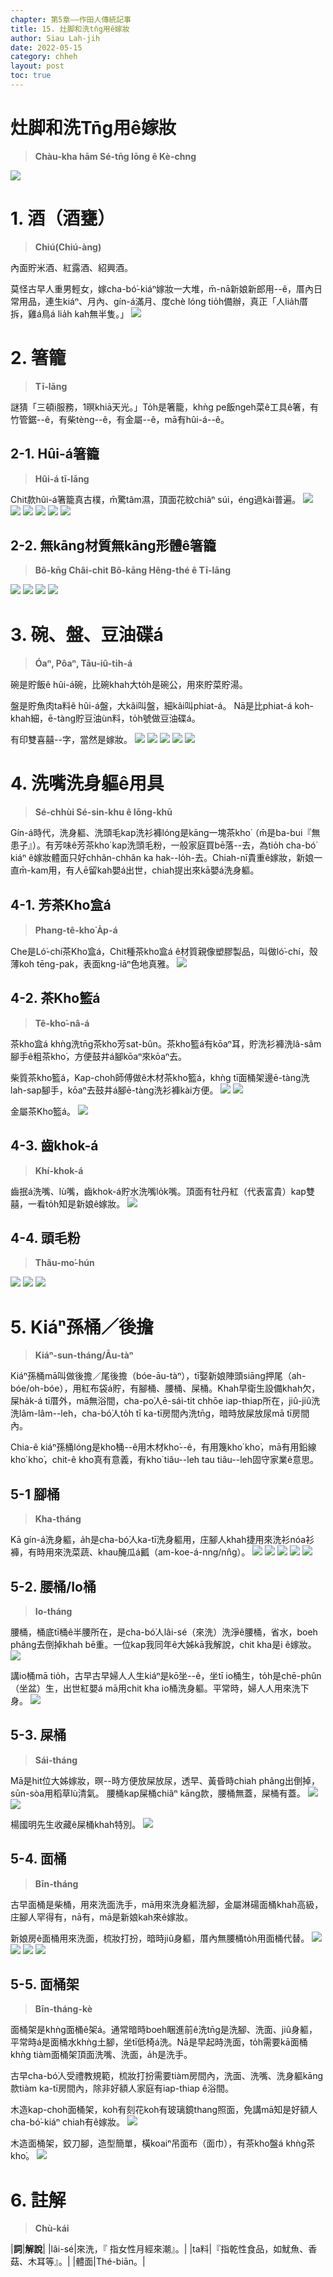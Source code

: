 ```yaml
---
chapter: 第5章——作田人傳統記事
title: 15. 灶脚和洗tn̄g用ê嫁妝
author: Siau Lah-jih
date: 2022-05-15
category: chheh
layout: post
toc: true
---
```


# 灶脚和洗Tn̄g用ê嫁妝
> **Chàu-kha hām Sé-tn̄g Iōng ê Kè-chng**

![](../too5/18/63-齒觳仔.jpg)

# 1. 酒（酒甕）
> **Chiú(Chiú-àng)**

內面貯米酒、紅露酒、紹興酒。

莫怪古早人重男輕女，嫁cha-bó͘-kiáⁿ嫁妝一大堆，m̄-nā新娘新郎用--ê，厝內日常用品，連生kiáⁿ、月內、gín-á滿月、度chè lóng tio̍h備辦，真正「人lia̍h厝拆，雞á鳥á lia̍h kah無半隻。」
![](../too5/18/122-酒甕.jpg)

# 2. 箸籠
> **Tī-lāng**

謎猜「三頓i服務，1暝khiā天光。」To̍h是箸籠，khǹg pe飯ngeh菜ê工具ê箸，有竹管鋸--ê，有柴tèng--ê，有金屬--ê，mā有hûi-á--ê。

## 2-1. Hûi-á箸籠
> **Hûi-á tī-lāng**

Chit款hûi-á箸籠真古樸，m̄驚tâm濕，頂面花紋chiâⁿ súi，éng過kài普遍。
![](../too5/18/132-箸籠.jpg)
![](../too5/18/133-箸籠.jpg)
![](../too5/18/133a-箸籠.jpg)
![](../too5/18/133b-箸籠.jpg)
![](../too5/18/133c-箸籠.jpg)
![](../too5/18/133d-箸籠.jpg)

## 2-2. 無kāng材質無kāng形體ê箸籠
> **Bô-kn̄g Châi-chit Bô-kāng Hêng-thé ê Tī-lāng**

![](../too5/18/134-箸籠.jpg)
![](../too5/18/135-箸籠.jpg)
![](../too5/18/135a-箸籠.jpg)
![](../too5/18/135b.jpg)

# 3. 碗、盤、豆油碟á
> **Óaⁿ, Pôaⁿ, Tāu-iû-ti̍h-á**

碗是貯飯ê hûi-á碗，比碗khah大to̍h是碗公，用來貯菜貯湯。

盤是貯魚肉ta料ê hûi-á盤，大kâi叫盤，細kâi叫phiat-á。
Nā是比phiat-á koh-khah細，ē-tàng貯豆油ùn料，to̍h號做豆油碟á。

有印雙喜囍--字，當然是嫁妝。
![](../too5/18/136-碗盤碟.jpg)
![](../too5/18/137-碗公碗陳正雄.jpg)
![](../too5/18/137a-碗公.jpg)
![](../too5/18/138-碗公碗頭仔陳正雄.jpg)
![](../too5/18/139-碗盤.jpg)


# 4. 洗嘴洗身軀ê用具
> **Sé-chhùi Sé-sin-khu ê Iōng-khū**

Gín-á時代，洗身軀、洗頭毛kap洗衫褲lóng是kāng一塊茶kho͘（m̄是ba-bui『無患子』）。有芳味ê芳茶kho͘ kap洗頭毛粉，一般家庭買bē落--去，為tio̍h cha-bó͘ kiáⁿ ê嫁妝體面只好chhân-chhân ka hak--lo̍h-去。Chiah-nī貴重ê嫁妝，新娘一直m̄-kam用，有人ē留kah嬰á出世，chiah提出來kā嬰á洗身軀。

## 4-1. 芳茶Kho͘盒á
> **Phang-tê-kho͘ A̍p-á**

Che是Ló͘-chí茶Kho͘盒á，Chit種茶kho͘盒á ê材質親像塑膠製品，叫做ló͘-chí，殼薄koh tēng-pak，表面kng-iāⁿ色地真雅。
![](../too5/18/60-茶箍盒仔.jpg)


## 4-2. 茶Kho͘籃á
> **Tê-kho͘-nâ-á**

茶kho͘盒á khǹg洗tn̄g茶kho͘芳sat-bûn。茶kho͘籃á有kōaⁿ耳，貯洗衫褲洗lâ-sâm腳手ê粗茶kho͘，方便鼓井á腳kōaⁿ來kōaⁿ去。

柴質茶kho͘籃á，Kap-choh師傅做ê木材茶kho͘籃á，khǹg tī面桶架邊ē-tàng洗lah-sap腳手，kōaⁿ去鼓井á腳ē-tàng洗衫褲kài方便。
![](../too5/18/61-茶箍籃仔.jpg)
![](../too5/18/61a-茶箍籃仔.jpg)

金屬茶Kho͘籃á。
![](../too5/18/62-茶箍籃仔.jpg)

## 4-3. 齒khok-á
> **Khí-khok-á**

齒抿á洗嘴、lù嘴，齒khok-á貯水洗嘴lo̍k嘴。頂面有牡丹紅（代表富貴）kap雙囍，一看to̍h知是新娘ê嫁妝。
![](../too5/18/63-齒觳仔.jpg)

## 4-4. 頭毛粉
> **Thâu-mo͘-hún**

![](../too5/18/59-洗頭毛粉.jpg)
![](../too5/18/60a-洗頭毛粉.jpg)
![](../too5/18/60b-洗頭毛粉.jpg)

# 5. Kiáⁿ孫桶／後擔
> **Kiáⁿ-sun-tháng/Āu-tàⁿ**

Kiáⁿ孫桶mā叫做後擔／尾後擔（bóe-āu-tàⁿ），tī娶新娘陣頭siāng押尾（ah-bóe/oh-bóe），用紅布袋á貯，有腳桶、腰桶、屎桶。Khah早衛生設備khah欠，屎ha̍k-á tī厝外，mā無浴間，cha-po͘人ē-sái-tit chhōe iap-thiap所在，jiû-jiû洗洗lâm-lâm--leh，cha-bó͘人to̍h tī ka-tī房間內洗tn̄g，暗時放屎放尿mā tī房間內。

Chia-ê kiáⁿ孫桶lóng是kho͘桶--ê用木材kho͘--ê，有用篾kho͘ kho͘，mā有用鉛線kho͘ kho͘，chit-ê kho͘真有意義，有kho͘ tiâu--leh tau tiâu--leh固守家業ê意思。

## 5-1 腳桶
> **Kha-tháng**

Kā gín-á洗身軀，a̍h是cha-bó͘人ka-tī洗身軀用，庄腳人khah捷用來洗衫nóa衫褲，有時用來洗菜蔬、khau醃瓜á瓤（am-koe-á-nng/nn̂g）。
![](../too5/18/64-跤桶.jpg)
![](../too5/18/64a-跤桶.jpg)
![](../too5/18/64b-跤桶.jpg)
![](../too5/18/65-跤桶.jpg)
![](../too5/18/66-醃瓜仔.jpg)

## 5-2. 腰桶/Io桶
> **Io-tháng**

腰桶，桶底tī桶ê半腰所在，是cha-bó͘人lâi-sé（來洗）洗淨ê腰桶，省水，boeh phâng去倒掉khah bē重。一位kap我同年ê大姊kā我解說，chit kha是i ê嫁妝。
![](../too5/18/67-腰桶.jpg)

講io桶mā tio̍h，古早古早婦人人生kiáⁿ是kō͘坐--ê，坐tī io桶生，to̍h是chē-phûn（坐盆）生，出世紅嬰á mā用chit kha io桶洗身軀。平常時，婦人人用來洗下身。
![](../too5/18/68-腰桶.jpg)

## 5-3. 屎桶
> **Sái-tháng**

Mā是hit位大姊嫁妝，暝--時方便放屎放尿，透早、黃昏時chiah phâng出倒掉，sūn-sòa用稻草lù清氣。
腰桶kap屎桶chiâⁿ kāng款，腰桶無蓋，屎桶有蓋。
![](../too5/18/69-屎桶.jpg)
![](../too5/18/70-屎桶.jpg)

楊國明先生收藏ê屎桶khah特別。
![](../too5/18/71-屎桶.jpg)

## 5-4. 面桶
> **Bīn-tháng**

古早面桶是柴桶，用來洗面洗手，mā用來洗身軀洗腳，金屬淋碭面桶khah高級，庄腳人罕得有，nā有，mā是新娘kah來ê嫁妝。

新娘房ê面桶用來洗面，梳妝打扮，暗時jiû身軀，厝內無腰桶to̍h用面桶代替。
![](../too5/18/72-面桶架.jpg)
![](../too5/18/73-面桶.jpg)
![](../too5/18/74-面桶仔.jpg)
![](../too5/18/74a-面桶仔.jpg)

## 5-5. 面桶架
> **Bīn-tháng-kè**

面桶架是khǹg面桶ê架á。通常暗時boeh睏進前ê洗tn̄g是洗腳、洗面、jiû身軀，平常時á是面桶水khǹg土腳，坐tī低椅á洗。Nā是早起時洗面，to̍h需要kā面桶khǹg tiàm面桶架頂面洗嘴、洗面，a̍h是洗手。

古早cha-bó͘人受禮教規範，梳妝打扮需要tiàm房間內，洗面、洗嘴、洗身軀kāng款tiàm ka-tī房間內，除非好額人家庭有iap-thiap ê浴間。


木造kap-choh面桶架，koh有刻花koh有玻璃鏡thang照面，免講mā知是好額人cha-bó͘-kiáⁿ chiah有ê嫁妝。
![](../too5/18/75-面桶架.jpg)

木造面桶架，鉸刀腳，造型簡單，橫koaiⁿ吊面布（面巾），有茶kho͘盤á khǹg茶kho͘。
![](../too5/18/76-面桶架.jpg)

# 6. 註解
> **Chù-kái**

|**詞**|**解說**|
|lâi-sé|來洗，『 指女性月經來潮』。|
|ta料|『指乾性食品，如魷魚、香菇、木耳等』。|
|體面|Thé-biān。|
